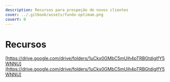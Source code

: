 ```yaml
---
description: Recursos para prospeção de novos clientes
cover: ../.gitbook/assets/fundo-optimum.png
coverY: 0
---
```


# Recursos

[https://drive.google.com/drive/folders/1uCkx0GMbC5mUih4pTRBGtdiglfY5WNNU](https://drive.google.com/drive/folders/1uCkx0GMbC5mUih4pTRBGtdiglfY5WNNU)
